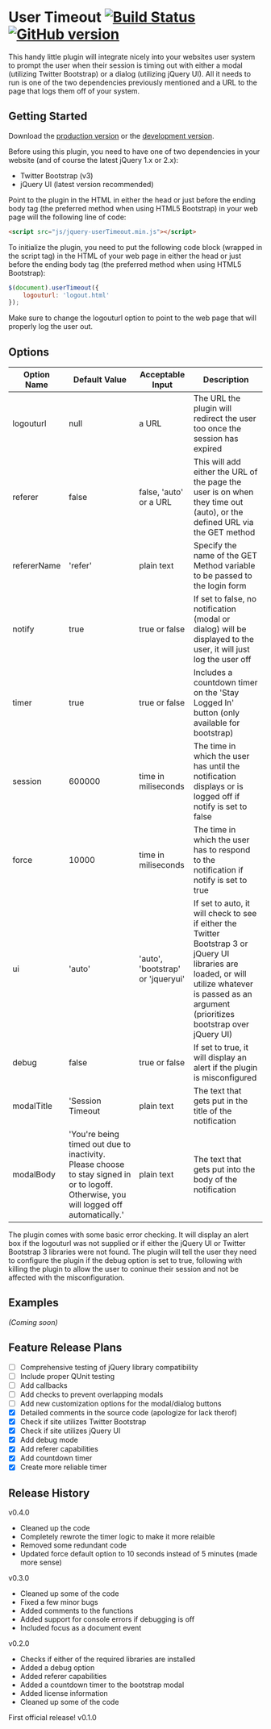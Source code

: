 # User Timeout [![Build Status](https://travis-ci.org/lleblanc42/jquery-userTimeout.svg?branch=master)](https://travis-ci.org/lleblanc42/jquery-userTimeout) [![GitHub version](https://badge.fury.io/gh/lleblanc42%2Fjquery-userTimeout.svg)](https://badge.fury.io/gh/lleblanc42%2Fjquery-userTimeout)

This handy little plugin will integrate nicely into your websites user system to prompt the user when their session is timing out with either a modal (utilizing Twitter Bootstrap) or a dialog (utilizing jQuery UI). All it needs to run is one of the two dependencies previously mentioned and a URL to the page that logs them off of your system.

## Getting Started
Download the [production version][min] or the [development version][max].

[min]: https://raw.github.com/lleblanc42/jQuery-userTimeout/master/dist/jquery-userTimeout.min.js
[max]: https://raw.github.com/lleblanc42/jQuery-userTimeout/master/dist/jquery-userTimeout.js

Before using this plugin, you need to have one of two dependencies in your website (and of course the latest jQuery 1.x or 2.x):
* Twitter Bootstrap (v3)
* jQuery UI (latest version recommended)

Point to the plugin in the HTML in either the head or just before the ending body tag (the preferred method when using HTML5 Bootstrap) in your web page will the following line of code:

```html
<script src="js/jquery-userTimeout.min.js"></script>
```

To initialize the plugin, you need to put the following code block (wrapped in the script tag) in the HTML of your web page in either the head or just before the ending body tag (the preferred method when using HTML5 Bootstrap):

```javascript
$(document).userTimeout({
	logouturl: 'logout.html'
});
```

Make sure to change the logouturl option to point to the web page that will properly log the user out.

## Options

| Option Name | Default Value | Acceptable Input | Description |
| ------------- | ------------- | ------------- | ------------- |
| logouturl | null | a URL | The URL the plugin will redirect the user too once the session has expired |
| referer | false | false, 'auto' or a URL | This will add either the URL of the page the user is on when they time out (auto), or the defined URL via the GET method |
| refererName | 'refer' | plain text | Specify the name of the GET Method variable to be passed to the login form |
| notify | true | true or false | If set to false, no notification (modal or dialog) will be displayed to the user, it will just log the user off |
| timer | true | true or false | Includes a countdown timer on the 'Stay Logged In' button (only available for bootstrap) |
| session | 600000 | time in miliseconds | The time in which the user has until the notification displays or is logged off if notify is set to false |
| force | 10000 | time in miliseconds | The time in which the user has to respond to the notification if notify is set to true |
| ui | 'auto' | 'auto', 'bootstrap' or 'jqueryui' | If set to auto, it will check to see if either the Twitter Bootstrap 3 or jQuery UI libraries are loaded, or will utilize whatever is passed as an argument (prioritizes bootstrap over jQuery UI) |
| debug | false | true or false | If set to true, it will display an alert if the plugin is misconfigured |
| modalTitle | 'Session Timeout | plain text | The text that gets put in the title of the notification |
| modalBody | 'You\'re being timed out due to inactivity. Please choose to stay signed in or to logoff. Otherwise, you will logged off automatically.' | plain text | The text that gets put into the body of the notification |

The plugin comes with some basic error checking. It will display an alert box if the logouturl was not supplied or if either the jQuery UI or Twitter Bootstrap 3 libraries were not found. The plugin will tell the user they need to configure the plugin if the debug option is set to true, following with killing the plugin to allow the user to coninue their session and not be affected with the misconfiguration.

## Examples
_(Coming soon)_

## Feature Release Plans
- [ ] Comprehensive testing of jQuery library compatibility
- [ ] Include proper QUnit testing
- [ ] Add callbacks
- [ ] Add checks to prevent overlapping modals
- [ ] Add new customization options for the modal/dialog buttons
- [x] Detailed comments in the source code (apologize for lack therof)
- [x] Check if site utilizes Twitter Bootstrap
- [x] Check if site utilizes jQuery UI
- [x] Add debug mode
- [x] Add referer capabilities
- [x] Add countdown timer
- [x] Create more reliable timer

## Release History
v0.4.0
* Cleaned up the code
* Completely rewrote the timer logic to make it more relaible
* Removed some redundant code
* Updated force default option to 10 seconds instead of 5 minutes (made more sense)

v0.3.0
* Cleaned up some of the code
* Fixed a few minor bugs
* Added comments to the functions
* Added support for console errors if debugging is off
* Included focus as a document event

v0.2.0
* Checks if either of the required libraries are installed
* Added a debug option
* Added referer capabilities
* Added a countdown timer to the bootstrap modal
* Added license information
* Cleaned up some of the code

First official release! v0.1.0